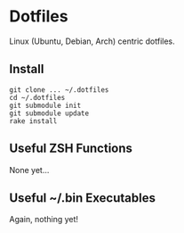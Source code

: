 # Dotfiles

Linux (Ubuntu, Debian, Arch) centric dotfiles.

## Install

    git clone ... ~/.dotfiles
    cd ~/.dotfiles
    git submodule init
    git submodule update
    rake install

## Useful ZSH Functions

None yet...

## Useful ~/.bin Executables

Again, nothing yet!
